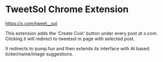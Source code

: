 # TweetSol Chrome Extension

https://x.com/tweet__sol

This extension adds the 'Create Coin' button under every post at x.com. Clicking it will redirect to tweetsol in page with selected post.


It redirects to pump.fun and then extends its interface with AI based ticker/name/image suggestions.
